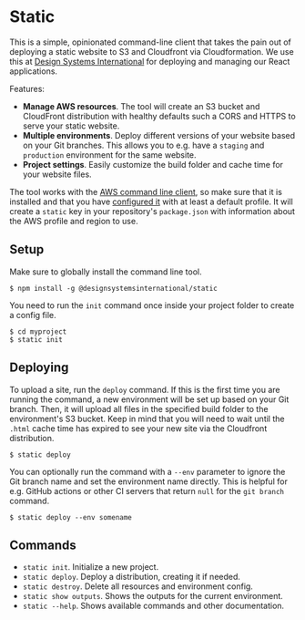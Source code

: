 # Static

This is a simple, opinionated command-line client that takes the pain out of deploying a static website to S3 and Cloudfront via Cloudformation. We use this at [Design Systems International](https://designsystems.international/) for deploying and managing our React applications.

Features:

- **Manage AWS resources**. The tool will create an S3 bucket and CloudFront distribution with healthy defaults such a CORS and HTTPS to serve your static website.
- **Multiple environments**. Deploy different versions of your website based on your Git branches. This allows you to e.g. have a `staging` and `production` environment for the same website.
- **Project settings**. Easily customize the build folder and cache time for your website files.

The tool works with the [AWS command line client](https://aws.amazon.com/cli/), so make sure that it is installed and that you have [configured it](https://docs.aws.amazon.com/cli/latest/userguide/cli-chap-configure.html) with at least a default profile. It will create a `static` key in your repository's `package.json` with information about the AWS profile and region to use.

## Setup

Make sure to globally install the command line tool.

```
$ npm install -g @designsystemsinternational/static
```

You need to run the `init` command once inside your project folder to create a config file.

```
$ cd myproject
$ static init
```

## Deploying

To upload a site, run the `deploy` command. If this is the first time you are running the command, a new environment will be set up based on your Git branch. Then, it will upload all files in the specified build folder to the environment's S3 bucket. Keep in mind that you will need to wait until the `.html` cache time has expired to see your new site via the Cloudfront distribution.

```
$ static deploy
```

You can optionally run the command with a `--env` parameter to ignore the Git branch name and set the environment name directly. This is helpful for e.g. GitHub actions or other CI servers that return `null` for the `git branch` command.

```
$ static deploy --env somename
```

## Commands

- `static init`. Initialize a new project.
- `static deploy`. Deploy a distribution, creating it if needed.
- `static destroy`. Delete all resources and environment config.
- `static show outputs`. Shows the outputs for the current environment.
- `static --help`. Shows available commands and other documentation.
